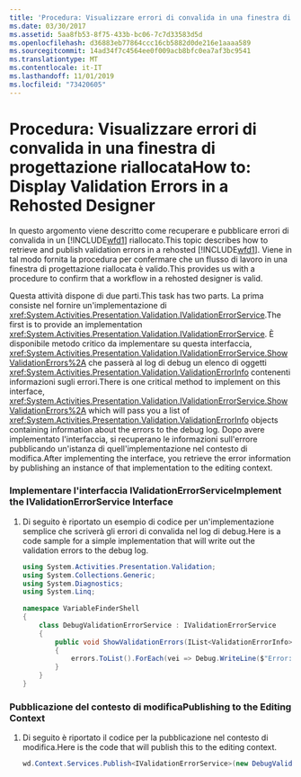 ```yaml
---
title: 'Procedura: Visualizzare errori di convalida in una finestra di progettazione riallocata'
ms.date: 03/30/2017
ms.assetid: 5aa8fb53-8f75-433b-bc06-7c7d33583d5d
ms.openlocfilehash: d36883eb77864ccc16cb5882d0de216e1aaaa589
ms.sourcegitcommit: 14ad34f7c4564ee0f009acb8bfc0ea7af3bc9541
ms.translationtype: MT
ms.contentlocale: it-IT
ms.lasthandoff: 11/01/2019
ms.locfileid: "73420605"
---
```

# <a name="how-to-display-validation-errors-in-a-rehosted-designer"></a><span data-ttu-id="bb4a7-102">Procedura: Visualizzare errori di convalida in una finestra di progettazione riallocata</span><span class="sxs-lookup"><span data-stu-id="bb4a7-102">How to: Display Validation Errors in a Rehosted Designer</span></span>
<span data-ttu-id="bb4a7-103">In questo argomento viene descritto come recuperare e pubblicare errori di convalida in un [!INCLUDE[wfd1](../../../includes/wfd1-md.md)] riallocato.</span><span class="sxs-lookup"><span data-stu-id="bb4a7-103">This topic describes how to retrieve and publish validation errors in a rehosted [!INCLUDE[wfd1](../../../includes/wfd1-md.md)].</span></span> <span data-ttu-id="bb4a7-104">Viene in tal modo fornita la procedura per confermare che un flusso di lavoro in una finestra di progettazione riallocata è valido.</span><span class="sxs-lookup"><span data-stu-id="bb4a7-104">This provides us with a procedure to confirm that a workflow in a rehosted designer is valid.</span></span>  
  
 <span data-ttu-id="bb4a7-105">Questa attività dispone di due parti.</span><span class="sxs-lookup"><span data-stu-id="bb4a7-105">This task has two parts.</span></span> <span data-ttu-id="bb4a7-106">La prima consiste nel fornire un'implementazione di <xref:System.Activities.Presentation.Validation.IValidationErrorService>.</span><span class="sxs-lookup"><span data-stu-id="bb4a7-106">The first is to provide an implementation <xref:System.Activities.Presentation.Validation.IValidationErrorService>.</span></span>  <span data-ttu-id="bb4a7-107">È disponibile metodo critico da implementare su questa interfaccia, <xref:System.Activities.Presentation.Validation.IValidationErrorService.ShowValidationErrors%2A> che passerà al log di debug un elenco di oggetti <xref:System.Activities.Presentation.Validation.ValidationErrorInfo> contenenti informazioni sugli errori.</span><span class="sxs-lookup"><span data-stu-id="bb4a7-107">There is one critical method to implement on this interface, <xref:System.Activities.Presentation.Validation.IValidationErrorService.ShowValidationErrors%2A> which will pass you a list of <xref:System.Activities.Presentation.Validation.ValidationErrorInfo> objects containing information about the errors to the debug log.</span></span>  <span data-ttu-id="bb4a7-108">Dopo avere implementato l'interfaccia, si recuperano le informazioni sull'errore pubblicando un'istanza di quell'implementazione nel contesto di modifica.</span><span class="sxs-lookup"><span data-stu-id="bb4a7-108">After implementing the interface, you retrieve the error information by publishing an instance of that implementation to the editing context.</span></span>  
  
### <a name="implement-the-ivalidationerrorservice-interface"></a><span data-ttu-id="bb4a7-109">Implementare l'interfaccia IValidationErrorService</span><span class="sxs-lookup"><span data-stu-id="bb4a7-109">Implement the IValidationErrorService Interface</span></span>  
  
1. <span data-ttu-id="bb4a7-110">Di seguito è riportato un esempio di codice per un'implementazione semplice che scriverà gli errori di convalida nel log di debug.</span><span class="sxs-lookup"><span data-stu-id="bb4a7-110">Here is a code sample for a simple implementation that will write out the validation errors to the debug log.</span></span>  
  
    ```csharp  
    using System.Activities.Presentation.Validation;  
    using System.Collections.Generic;  
    using System.Diagnostics;  
    using System.Linq;  
  
    namespace VariableFinderShell  
    {  
        class DebugValidationErrorService : IValidationErrorService  
        {  
            public void ShowValidationErrors(IList<ValidationErrorInfo> errors)  
            {  
                errors.ToList().ForEach(vei => Debug.WriteLine($"Error: {vei.Message}"));  
            }  
        }  
    }  
    ```  
  
### <a name="publishing-to-the-editing-context"></a><span data-ttu-id="bb4a7-111">Pubblicazione del contesto di modifica</span><span class="sxs-lookup"><span data-stu-id="bb4a7-111">Publishing to the Editing Context</span></span>  
  
1. <span data-ttu-id="bb4a7-112">Di seguito è riportato il codice per la pubblicazione nel contesto di modifica.</span><span class="sxs-lookup"><span data-stu-id="bb4a7-112">Here is the code that will publish this to the editing context.</span></span>  
  
    ```csharp  
    wd.Context.Services.Publish<IValidationErrorService>(new DebugValidationErrorService());  
    ```
